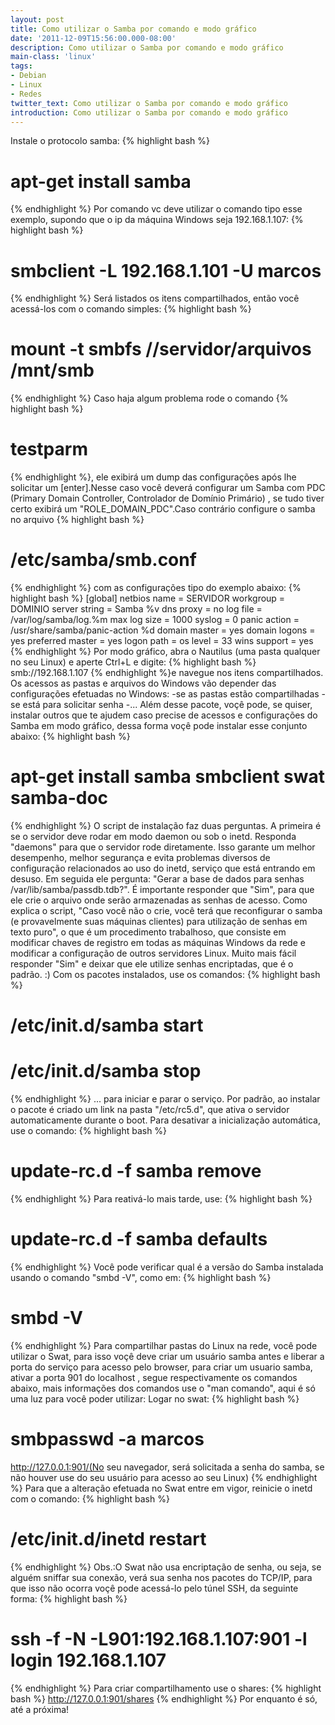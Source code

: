 ```yaml
---
layout: post
title: Como utilizar o Samba por comando e modo gráfico
date: '2011-12-09T15:56:00.000-08:00'
description: Como utilizar o Samba por comando e modo gráfico
main-class: 'linux'
tags:
- Debian
- Linux
- Redes
twitter_text: Como utilizar o Samba por comando e modo gráfico
introduction: Como utilizar o Samba por comando e modo gráfico
---
```

Instale o protocolo samba:
{% highlight bash %}
# apt-get install samba
{% endhighlight %}
Por comando vc deve utilizar o comando tipo esse exemplo, supondo que o ip da máquina Windows seja 192.168.1.107:
{% highlight bash %}
# smbclient -L 192.168.1.101 -U marcos
{% endhighlight %}
Será listados os itens compartilhados, então você acessá-los com o comando simples:
{% highlight bash %}
# mount -t smbfs //servidor/arquivos /mnt/smb
{% endhighlight %}
Caso haja algum problema rode o comando {% highlight bash %}
# testparm
{% endhighlight %}, ele exibirá um dump das configurações após lhe solicitar um [enter].Nesse caso você deverá configurar um Samba com PDC (Primary Domain Controller, Controlador de Domínio Primário) , se tudo tiver certo exibirá um "ROLE_DOMAIN_PDC".Caso contrário configure o samba no arquivo {% highlight bash %}
# /etc/samba/smb.conf
{% endhighlight %} com as configurações tipo do exemplo abaixo:
{% highlight bash %}
[global]
netbios name = SERVIDOR
workgroup = DOMINIO
server string = Samba %v
dns proxy = no
log file = /var/log/samba/log.%m
max log size = 1000
syslog = 0
panic action = /usr/share/samba/panic-action %d
domain master = yes
domain logons = yes
preferred master = yes
logon path =
os level = 33
wins support = yes
{% endhighlight %}
Por modo gráfico, abra o Nautilus (uma pasta qualquer no seu Linux) e aperte Ctrl+L e digite:
{% highlight bash %}
smb://192.168.1.107
{% endhighlight %}e navegue nos itens compartilhados.
Os acessos as pastas e arquivos do Windows vão depender das configurações efetuadas no Windows:
-se as pastas estão compartilhadas
-se está para solicitar senha
-...
Além desse pacote, voçê pode, se quiser, instalar outros que te ajudem caso precise de acessos e configurações do Samba em modo gráfico, dessa forma voçê pode instalar esse conjunto abaixo:
{% highlight bash %}
# apt-get install samba smbclient swat samba-doc
{% endhighlight %}
O script de instalação faz duas perguntas. A primeira é se o servidor deve rodar em modo daemon ou sob o inetd. Responda "daemons" para que o servidor rode diretamente. Isso garante um melhor desempenho, melhor segurança e evita problemas diversos de configuração relacionados ao uso do inetd, serviço que está entrando em desuso.
Em seguida ele pergunta: "Gerar a base de dados para senhas /var/lib/samba/passdb.tdb?". É importante responder que "Sim", para que ele crie o arquivo onde serão armazenadas as senhas de acesso. Como explica o script, "Caso você não o crie, você terá que reconfigurar o samba (e provavelmente suas máquinas clientes) para utilização de senhas em texto puro", o que é um procedimento trabalhoso, que consiste em modificar chaves de registro em todas as máquinas Windows da rede e modificar a configuração de outros servidores Linux. Muito mais fácil responder "Sim" e deixar que ele utilize senhas encriptadas, que é o padrão. :)
Com os pacotes instalados, use os comandos:
{% highlight bash %}
# /etc/init.d/samba start
# /etc/init.d/samba stop
{% endhighlight %}
... para iniciar e parar o serviço. Por padrão, ao instalar o pacote é criado um link na pasta "/etc/rc5.d", que ativa o servidor automaticamente durante o boot. Para desativar a inicialização automática, use o comando:
{% highlight bash %}
# update-rc.d -f samba remove
{% endhighlight %}
Para reativá-lo mais tarde, use:
{% highlight bash %}
# update-rc.d -f samba defaults
{% endhighlight %}
Você pode verificar qual é a versão do Samba instalada usando o comando "smbd -V", como em:
{% highlight bash %}
# smbd -V
{% endhighlight %}
Para compartilhar pastas do Linux na rede, você pode utilizar o Swat, para isso voçê deve criar um usuário samba antes e liberar a porta do serviço para acesso pelo browser, para criar um usuario samba, ativar a porta 901 do localhost , segue respectivamente os comandos abaixo, mais informações dos comandos use o "man comando", aqui é só uma luz para você poder utilizar:
Logar no swat:
{% highlight bash %}
# smbpasswd -a marcos
http://127.0.0.1:901/(No seu navegador, será solicitada a senha do samba, se não houver use do seu usuário para acesso ao seu Linux)
{% endhighlight %}
Para que a alteração efetuada no Swat entre em vigor, reinicie o inetd com o comando:
{% highlight bash %}
# /etc/init.d/inetd restart
{% endhighlight %}
Obs.:O Swat não usa encriptação de senha, ou seja, se alguém sniffar sua conexão, verá sua senha nos pacotes do TCP/IP, para que isso não ocorra voçê pode acessá-lo pelo túnel SSH, da seguinte forma:
{% highlight bash %}
# ssh -f -N -L901:192.168.1.107:901 -l login 192.168.1.107
{% endhighlight %}
Para criar compartilhamento use o shares:
{% highlight bash %}
http://127.0.0.1:901/shares
{% endhighlight %}
Por enquanto é só, até a próxima!
